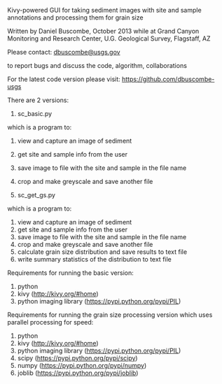 Kivy-powered GUI for taking sediment images with site and sample annotations and processing them for grain size

Written by Daniel Buscombe, October 2013
while at
Grand Canyon Monitoring and Research Center, U.G. Geological Survey, Flagstaff, AZ 

Please contact:
dbuscombe@usgs.gov

to report bugs and discuss the code, algorithm, collaborations

For the latest code version please visit:
https://github.com/dbuscombe-usgs

There are 2 versions:

1) sc_basic.py

which is a program to:

1) view and capture an image of sediment
2) get site and sample info from the user
3) save image to file with the site and sample in the file name
4) crop and make greyscale and save another file

2) sc_get_gs.py

which is a program to:

1) view and capture an image of sediment
2) get site and sample info from the user
3) save image to file with the site and sample in the file name
4) crop and make greyscale and save another file
5) calculate grain size distribution and save results to text file
6) write summary statistics of the distribution to text file

Requirements for running the basic version:
1) python
2) kivy (http://kivy.org/#home)
3) python imaging library (https://pypi.python.org/pypi/PIL)

Requirements for running the grain size processing version which uses parallel processing for speed:
1) python
2) kivy (http://kivy.org/#home)
3) python imaging library (https://pypi.python.org/pypi/PIL)
4) scipy (https://pypi.python.org/pypi/scipy)
5) numpy (https://pypi.python.org/pypi/numpy)
6) joblib (https://pypi.python.org/pypi/joblib)

